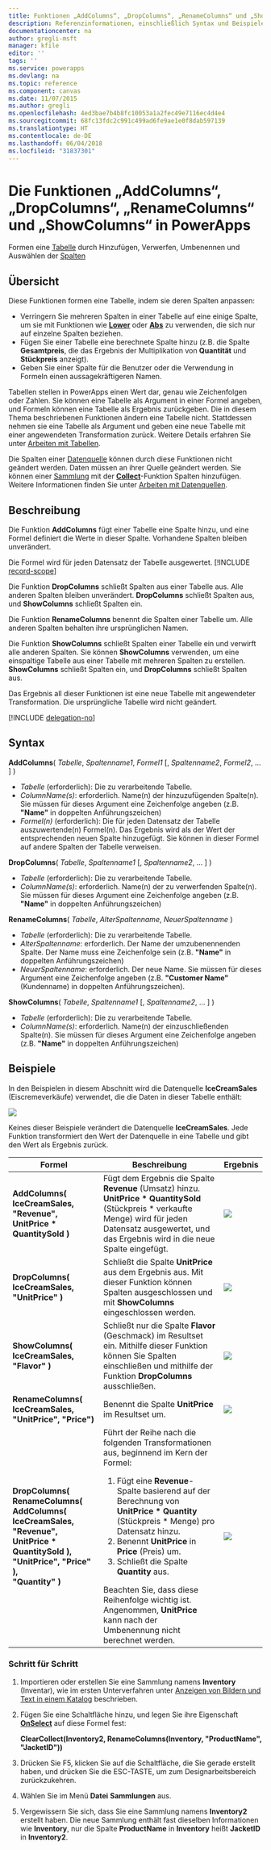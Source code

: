 ```yaml
---
title: Funktionen „AddColumns“, „DropColumns“, „RenameColumns“ und „ShowColumns“ | Microsoft-Dokumentation
description: Referenzinformationen, einschließlich Syntax und Beispielen, für die Funktionen „AddColumns“, „DropColumns“, „RenameColumns“ und „ShowColumns“ in PowerApps
documentationcenter: na
author: gregli-msft
manager: kfile
editor: ''
tags: ''
ms.service: powerapps
ms.devlang: na
ms.topic: reference
ms.component: canvas
ms.date: 11/07/2015
ms.author: gregli
ms.openlocfilehash: 4ed3bae7b4b8fc10053a1a2fec49e7116ec4d4e4
ms.sourcegitcommit: 68fc13fdc2c991c499ad6fe9ae1e0f8dab597139
ms.translationtype: HT
ms.contentlocale: de-DE
ms.lasthandoff: 06/04/2018
ms.locfileid: "31837301"
---
```

# <a name="addcolumns-dropcolumns-renamecolumns-and-showcolumns-functions-in-powerapps"></a>Die Funktionen „AddColumns“, „DropColumns“, „RenameColumns“ und „ShowColumns“ in PowerApps
Formen eine [Tabelle](../working-with-tables.md) durch Hinzufügen, Verwerfen, Umbenennen und Auswählen der [Spalten](../working-with-tables.md#columns)

## <a name="overview"></a>Übersicht
Diese Funktionen formen eine Tabelle, indem sie deren Spalten anpassen:

* Verringern Sie mehreren Spalten in einer Tabelle auf eine einige Spalte, um sie mit Funktionen wie **[Lower](function-lower-upper-proper.md)** oder **[Abs](function-numericals.md)** zu verwenden, die sich nur auf einzelne Spalten beziehen.  
* Fügen Sie einer Tabelle eine berechnete Spalte hinzu (z.B. die Spalte **Gesamtpreis**, die das Ergebnis der Multiplikation von **Quantität** und **Stückpreis** anzeigt).
* Geben Sie einer Spalte für die Benutzer oder die Verwendung in Formeln einen aussagekräftigeren Namen.

Tabellen stellen in PowerApps einen Wert dar, genau wie Zeichenfolgen oder Zahlen.  Sie können eine Tabelle als Argument in einer Formel angeben, und Formeln können eine Tabelle als Ergebnis zurückgeben. Die in diesem Thema beschriebenen Funktionen ändern eine Tabelle nicht. Stattdessen nehmen sie eine Tabelle als Argument und geben eine neue Tabelle mit einer angewendeten Transformation zurück.  Weitere Details erfahren Sie unter [Arbeiten mit Tabellen](../working-with-tables.md).  

Die Spalten einer [Datenquelle](../working-with-data-sources.md) können durch diese Funktionen nicht geändert werden. Daten müssen an ihrer Quelle geändert werden. Sie können einer [Sammlung](../working-with-data-sources.md#collections) mit der **[Collect](function-clear-collect-clearcollect.md)**-Funktion Spalten hinzufügen.  Weitere Informationen finden Sie unter [Arbeiten mit Datenquellen](../working-with-data-sources.md).  

## <a name="description"></a>Beschreibung
Die Funktion **AddColumns** fügt einer Tabelle eine Spalte hinzu, und eine Formel definiert die Werte in dieser Spalte. Vorhandene Spalten bleiben unverändert.

Die Formel wird für jeden Datensatz der Tabelle ausgewertet.
[!INCLUDE [record-scope](../../../includes/record-scope.md)]

Die Funktion **DropColumns** schließt Spalten aus einer Tabelle aus.  Alle anderen Spalten bleiben unverändert. **DropColumns** schließt Spalten aus, und **ShowColumns** schließt Spalten ein.

Die Funktion **RenameColumns** benennt die Spalten einer Tabelle um. Alle anderen Spalten behalten ihre ursprünglichen Namen.

Die Funktion **ShowColumns** schließt Spalten einer Tabelle ein und verwirft alle anderen Spalten. Sie können **ShowColumns** verwenden, um eine einspaltige Tabelle aus einer Tabelle mit mehreren Spalten zu erstellen.  **ShowColumns** schließt Spalten ein, und **DropColumns** schließt Spalten aus.  

Das Ergebnis all dieser Funktionen ist eine neue Tabelle mit angewendeter Transformation.  Die ursprüngliche Tabelle wird nicht geändert.

[!INCLUDE [delegation-no](../../../includes/delegation-no.md)]

## <a name="syntax"></a>Syntax
**AddColumns**( *Tabelle*, *Spaltenname1*, *Formel1* [, *Spaltenname2*, *Formel2*, ... ] )

* *Tabelle* (erforderlich):  Die zu verarbeitende Tabelle.
* *ColumnName(s)*: erforderlich. Name(n) der hinzuzufügenden Spalte(n).  Sie müssen für dieses Argument eine Zeichenfolge angeben (z.B. **"Name"** in doppelten Anführungszeichen)
* *Formel(n)* (erforderlich):  Die für jeden Datensatz der Tabelle auszuwertende(n) Formel(n). Das Ergebnis wird als der Wert der entsprechenden neuen Spalte hinzugefügt. Sie können in dieser Formel auf andere Spalten der Tabelle verweisen.

**DropColumns**( *Tabelle*, *Spaltenname1* [, *Spaltenname2*, ... ] )

* *Tabelle* (erforderlich):  Die zu verarbeitende Tabelle.
* *ColumnName(s)*: erforderlich. Name(n) der zu verwerfenden Spalte(n). Sie müssen für dieses Argument eine Zeichenfolge angeben (z.B. **"Name"** in doppelten Anführungszeichen)

**RenameColumns**( *Tabelle*, *AlterSpaltenname*, *NeuerSpaltenname* )

* *Tabelle* (erforderlich):  Die zu verarbeitende Tabelle.
* *AlterSpaltenname*: erforderlich. Der Name der umzubenennenden Spalte. Der Name muss eine Zeichenfolge sein (z.B. **"Name"** in doppelten Anführungszeichen)
* *NeuerSpaltenname*: erforderlich. Der neue Name. Sie müssen für dieses Argument eine Zeichenfolge angeben (z.B. **"Customer Name"** (Kundenname) in doppelten Anführungszeichen).

**ShowColumns**( *Tabelle*, *Spaltenname1* [, *Spaltenname2*, ... ] )

* *Tabelle* (erforderlich):  Die zu verarbeitende Tabelle.
* *ColumnName(s)*: erforderlich. Name(n) der einzuschließenden Spalte(n). Sie müssen für dieses Argument eine Zeichenfolge angeben (z.B. **"Name"** in doppelten Anführungszeichen)

## <a name="examples"></a>Beispiele
In den Beispielen in diesem Abschnitt wird die Datenquelle **IceCreamSales** (Eiscremeverkäufe) verwendet, die die Daten in dieser Tabelle enthält:

![](media/function-table-shaping/icecream.png)

Keines dieser Beispiele verändert die Datenquelle **IceCreamSales**. Jede Funktion transformiert den Wert der Datenquelle in eine Tabelle und gibt den Wert als Ergebnis zurück.

| Formel | Beschreibung | Ergebnis |
| --- | --- | --- |
| **AddColumns( IceCreamSales, "Revenue", UnitPrice * QuantitySold )** |Fügt dem Ergebnis die Spalte **Revenue** (Umsatz) hinzu.  **UnitPrice * QuantitySold** (Stückpreis * verkaufte Menge) wird für jeden Datensatz ausgewertet, und das Ergebnis wird in die neue Spalte eingefügt. |<style> img { max-width: none; } </style> ![](media/function-table-shaping/icecream-add-revenue.png) |
| **DropColumns( IceCreamSales, "UnitPrice" )** |Schließt die Spalte **UnitPrice** aus dem Ergebnis aus. Mit dieser Funktion können Spalten ausgeschlossen und mit **ShowColumns** eingeschlossen werden. |![](media/function-table-shaping/icecream-drop-price.png) |
| **ShowColumns( IceCreamSales, "Flavor" )** |Schließt nur die Spalte **Flavor** (Geschmack) im Resultset ein. Mithilfe dieser Funktion können Sie Spalten einschließen und mithilfe der Funktion **DropColumns** ausschließen. |![](media/function-table-shaping/icecream-select-flavor.png) |
| **RenameColumns( IceCreamSales, "UnitPrice", "Price")** |Benennt die Spalte **UnitPrice** im Resultset um. |![](media/function-table-shaping/icecream-rename-price.png) |
| **DropColumns(<br>RenameColumns(<br>AddColumns( IceCreamSales, "Revenue",<br>UnitPrice * QuantitySold ),<br>"UnitPrice", "Price" ),<br>"Quantity" )** |Führt der Reihe nach die folgenden Transformationen aus, beginnend im Kern der Formel: <ol><li>Fügt eine **Revenue**-Spalte basierend auf der Berechnung von **UnitPrice * Quantity** (Stückpreis * Menge) pro Datensatz hinzu.<li>Benennt **UnitPrice** in **Price** (Preis) um.<li>Schließt die Spalte **Quantity** aus.</ol>  Beachten Sie, dass diese Reihenfolge wichtig ist. Angenommen, **UnitPrice** kann nach der Umbenennung nicht berechnet werden. |![](media/function-table-shaping/icecream-all-transforms.png) |

### <a name="step-by-step"></a>Schritt für Schritt
1. Importieren oder erstellen Sie eine Sammlung namens **Inventory** (Inventar), wie im ersten Unterverfahren unter [Anzeigen von Bildern und Text in einem Katalog](../show-images-text-gallery-sort-filter.md) beschrieben.
2. Fügen Sie eine Schaltfläche hinzu, und legen Sie ihre Eigenschaft **[OnSelect](../controls/properties-core.md)** auf diese Formel fest:
   
    **ClearCollect(Inventory2, RenameColumns(Inventory, "ProductName", "JacketID"))**
3. Drücken Sie F5, klicken Sie auf die Schaltfläche, die Sie gerade erstellt haben, und drücken Sie die ESC-TASTE, um zum Designarbeitsbereich zurückzukehren.
4. Wählen Sie im Menü **Datei** **Sammlungen** aus.
5. Vergewissern Sie sich, dass Sie eine Sammlung namens **Inventory2** erstellt haben. Die neue Sammlung enthält fast dieselben Informationen wie **Inventory**, nur die Spalte **ProductName** in **Inventory** heißt **JacketID** in **Inventory2**.

